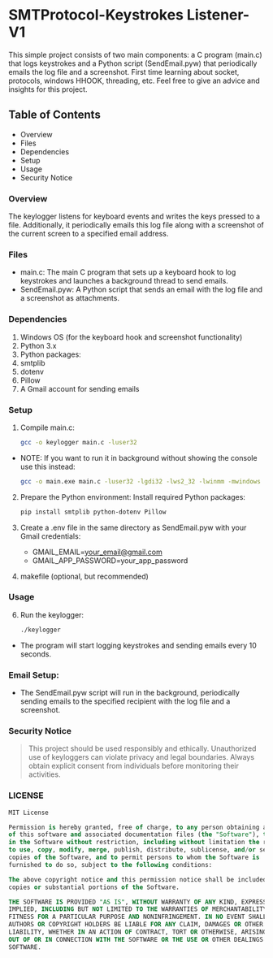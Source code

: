 # SMTProtocol-Keystrokes Listener-V1
This simple project consists of two main components: a C program (main.c) that logs keystrokes and a Python script (SendEmail.pyw) that periodically emails the log file and a screenshot.
First time learning about socket, protocols, windows HHOOK, threading, etc.
Feel free to give an advice and insights for this project.

## Table of Contents
- Overview
- Files
- Dependencies
- Setup
- Usage
- Security Notice
### Overview
The keylogger listens for keyboard events and writes the keys pressed to a file. Additionally, it periodically emails this log file along with a screenshot of the current screen to a specified email address.

### Files
- main.c: The main C program that sets up a keyboard hook to log keystrokes and launches a background thread to send emails.
- SendEmail.pyw: A Python script that sends an email with the log file and a screenshot as attachments.
### Dependencies
1. Windows OS (for the keyboard hook and screenshot functionality)
2. Python 3.x
3. Python packages:
4. smtplib
5. dotenv
6. Pillow
7. A Gmail account for sending emails
   
### Setup
1. Compile main.c:
   ```bash
   gcc -o keylogger main.c -luser32

- NOTE: If you want to run it in background without showing the console use this instead:
   ```bash
   gcc -o main.exe main.c -luser32 -lgdi32 -lws2_32 -lwinmm -mwindows
 
2. Prepare the Python environment:
   Install required Python packages:
   ```bash
   pip install smtplib python-dotenv Pillow
3. Create a .env file in the same directory as SendEmail.pyw with your Gmail credentials:
   - GMAIL_EMAIL=your_email@gmail.com
   - GMAIL_APP_PASSWORD=your_app_password

5. makefile (optional, but recommended)

### Usage
6. Run the keylogger:
   ```bash
   ./keylogger

- The program will start logging keystrokes and sending emails every 10 seconds.

### Email Setup:
- The SendEmail.pyw script will run in the background, periodically sending emails to the specified recipient with the log file and a screenshot.

### Security Notice
> This project should be used responsibly and ethically. Unauthorized use of keyloggers can violate privacy and legal boundaries.
> Always obtain explicit consent from individuals before monitoring their activities.

### LICENSE
```sql
MIT License

Permission is hereby granted, free of charge, to any person obtaining a copy
of this software and associated documentation files (the "Software"), to deal
in the Software without restriction, including without limitation the rights
to use, copy, modify, merge, publish, distribute, sublicense, and/or sell
copies of the Software, and to permit persons to whom the Software is
furnished to do so, subject to the following conditions:

The above copyright notice and this permission notice shall be included in all
copies or substantial portions of the Software.

THE SOFTWARE IS PROVIDED "AS IS", WITHOUT WARRANTY OF ANY KIND, EXPRESS OR
IMPLIED, INCLUDING BUT NOT LIMITED TO THE WARRANTIES OF MERCHANTABILITY,
FITNESS FOR A PARTICULAR PURPOSE AND NONINFRINGEMENT. IN NO EVENT SHALL THE
AUTHORS OR COPYRIGHT HOLDERS BE LIABLE FOR ANY CLAIM, DAMAGES OR OTHER
LIABILITY, WHETHER IN AN ACTION OF CONTRACT, TORT OR OTHERWISE, ARISING FROM,
OUT OF OR IN CONNECTION WITH THE SOFTWARE OR THE USE OR OTHER DEALINGS IN THE
SOFTWARE.


